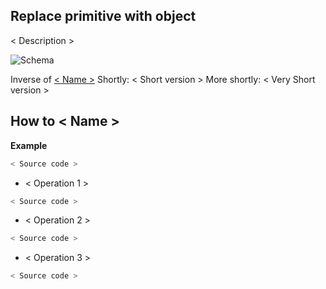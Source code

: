 ## Replace primitive with object 
< Description >

![Schema](./image.png)
 
Inverse of [< Name >](< Link >)
Shortly: < Short version >
More shortly: < Very Short version >

## How to < Name >
 **Example**
 ```python
 < Source code >   
 ```
 
 * < Operation 1 >
 ```python    
 < Source code >
 ```

 * < Operation 2 >
 ```python    
 < Source code >
 ```
 
  * < Operation 3 >
 ```python    
 < Source code >
 ``` 